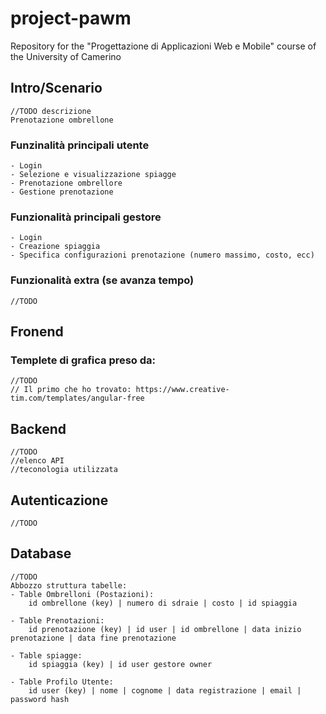 # project-pawm
Repository for the "Progettazione di Applicazioni Web e Mobile" course of the University of Camerino

## Intro/Scenario
	//TODO descrizione
	Prenotazione ombrellone
### Funzinalità principali utente
	- Login
	- Selezione e visualizzazione spiagge
	- Prenotazione ombrellore
	- Gestione prenotazione
### Funzionalità principali gestore
	- Login
	- Creazione spiaggia
	- Specifica configurazioni prenotazione (numero massimo, costo, ecc)
### Funzionalità extra (se avanza tempo)
	//TODO

## Fronend
### Templete di grafica preso da:
	//TODO
	// Il primo che ho trovato: https://www.creative-tim.com/templates/angular-free

## Backend
	//TODO
	//elenco API
	//teconologia utilizzata

## Autenticazione
	//TODO

## Database
	//TODO
	Abbozzo struttura tabelle: 
	- Table Ombrelloni (Postazioni): 
		id ombrellone (key) | numero di sdraie | costo | id spiaggia

	- Table Prenotazioni: 
		id prenotazione (key) | id user | id ombrellone | data inizio prenotazione | data fine prenotazione

	- Table spiagge: 
		id spiaggia (key) | id user gestore owner 

	- Table Profilo Utente: 
		id user (key) | nome | cognome | data registrazione | email | password hash

